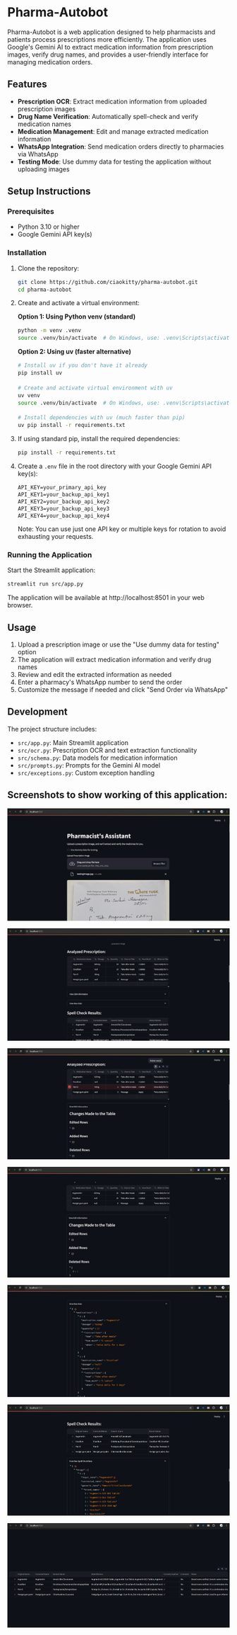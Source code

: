 # Pharma-Autobot

Pharma-Autobot is a web application designed to help pharmacists and patients process prescriptions more efficiently. The application uses Google's Gemini AI to extract medication information from prescription images, verify drug names, and provides a user-friendly interface for managing medication orders.

## Features

- **Prescription OCR**: Extract medication information from uploaded prescription images
- **Drug Name Verification**: Automatically spell-check and verify medication names
- **Medication Management**: Edit and manage extracted medication information
- **WhatsApp Integration**: Send medication orders directly to pharmacies via WhatsApp
- **Testing Mode**: Use dummy data for testing the application without uploading images

## Setup Instructions

### Prerequisites

- Python 3.10 or higher
- Google Gemini API key(s)

### Installation

1. Clone the repository:
   ```bash
   git clone https://github.com/ciaokitty/pharma-autobot.git
   cd pharma-autobot
   ```

2. Create and activate a virtual environment:

   **Option 1: Using Python venv (standard)**
   ```bash
   python -m venv .venv
   source .venv/bin/activate  # On Windows, use: .venv\Scripts\activate
   ```

   **Option 2: Using uv (faster alternative)**
   ```bash
   # Install uv if you don't have it already
   pip install uv
   
   # Create and activate virtual environment with uv
   uv venv
   source .venv/bin/activate  # On Windows, use: .venv\Scripts\activate
   
   # Install dependencies with uv (much faster than pip)
   uv pip install -r requirements.txt
   ```

3. If using standard pip, install the required dependencies:
   ```bash
   pip install -r requirements.txt
   ```

4. Create a `.env` file in the root directory with your Google Gemini API key(s):
   ```
   API_KEY=your_primary_api_key
   API_KEY1=your_backup_api_key1
   API_KEY2=your_backup_api_key2
   API_KEY3=your_backup_api_key3
   API_KEY4=your_backup_api_key4
   ```
   Note: You can use just one API key or multiple keys for rotation to avoid exhausting your requests.

### Running the Application

Start the Streamlit application:
```bash
streamlit run src/app.py
```

The application will be available at http://localhost:8501 in your web browser.

## Usage

1. Upload a prescription image or use the "Use dummy data for testing" option
2. The application will extract medication information and verify drug names
3. Review and edit the extracted information as needed
4. Enter a pharmacy's WhatsApp number to send the order
5. Customize the message if needed and click "Send Order via WhatsApp"

## Development

The project structure includes:
- `src/app.py`: Main Streamlit application
- `src/ocr.py`: Prescription OCR and text extraction functionality
- `src/schema.py`: Data models for medication information
- `src/prompts.py`: Prompts for the Gemini AI model
- `src/exceptions.py`: Custom exception handling

## Screenshots to show working of this application:

![Application Interface](screenshots/Screenshot%202025-02-26%20033943.png)

![Prescription Processing](screenshots/Screenshot%202025-02-26%20033958.png)

![Medication Extraction](screenshots/Screenshot%202025-02-26%20034018.png)

![Drug Verification](screenshots/Screenshot%202025-02-26%20034036.png)

![Medication Management](screenshots/Screenshot%202025-02-26%20034052.png)

![Order Customization](screenshots/Screenshot%202025-02-26%20034110.png)

![WhatsApp Integration](screenshots/Screenshot%202025-02-26%20034121.png)


